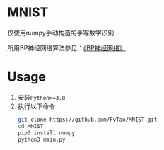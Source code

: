 # MNIST

仅使用numpy手动构造的手写数字识别

所用BP神经网络算法参见：[《BP神经网络》](https://github.com/FvTao/Notes/blob/master/Knowledge/BP%E7%A5%9E%E7%BB%8F%E7%BD%91%E7%BB%9C.md)

# Usage

1. 安装`Python>=3.8`
2. 执行以下命令
   ```bash
   git clone https://github.com/FvTao/MNIST.git
   cd MNIST
   pip3 install numpy
   python3 main.py
   ```
